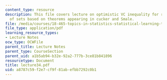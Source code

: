 ```yaml
---
content_type: resource
description: This file covers lecture on optimistic VC inequality for random classes
  of sets based on theorems appearing in cucker and Smale.
file: /media/courses/18-465-topics-in-statistics-statistical-learning-theory-spring-2007/a8787c59f2e7cf9f81abefbb7292c0b1_lecture34.pdf
file_type: application/pdf
learning_resource_types:
- Lecture Notes
ocw_type: OCWFile
parent_title: Lecture Notes
parent_type: CourseSection
parent_uid: a1b5ab94-b32e-92a2-777b-3ce81b841896
resourcetype: Document
title: lecture34.pdf
uid: a8787c59-f2e7-cf9f-81ab-efbb7292c0b1
---
```

